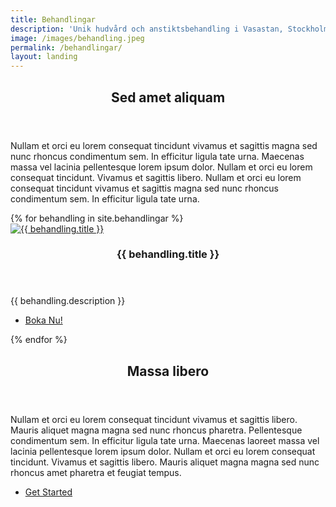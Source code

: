 ```yaml
---
title: Behandlingar
description: 'Unik hudvård och anstiktsbehandling i Vasastan, Stockholm.'
image: /images/behandling.jpeg
permalink: /behandlingar/
layout: landing
---
```


<!-- Main -->
<div id="main">

<!-- One -->
  <section id="one">
    <div class="inner">
      <header class="major">
        <h2 class="editable">Sed amet aliquam</h2>
      </header>
      <p class="editable">Nullam et orci eu lorem consequat tincidunt vivamus et sagittis magna sed nunc rhoncus condimentum sem. In efficitur ligula tate urna. Maecenas massa vel lacinia pellentesque lorem ipsum dolor. Nullam et orci eu lorem consequat tincidunt. Vivamus et sagittis libero. Nullam et orci eu lorem consequat tincidunt vivamus et sagittis magna sed nunc rhoncus condimentum sem. In efficitur ligula tate urna.</p>
    </div>
  </section>

  <!-- Two -->
  <section id="two" class="spotlights">
{% for behandling in site.behandlingar %}
      <section>
        <a href="{{ site.boka }}" class="image">
          <img src="{{ behandling.image }}" alt="{{ behandling.title }}" data-position="center center" />
        </a>
        <div class="content">
          <div class="inner">
            <header class="major">
              <h3>{{ behandling.title }}</h3>
            </header>
            <p>{{ behandling.description }}</p>
            <ul class="actions">
              <li><a href="{{ site.boka }}" class="button">Boka Nu!</a></li>
            </ul>
          </div>
        </div>
      </section>
{% endfor %}
    </section>

<!-- Three -->
  <section id="three">
    <div class="inner">
      <header class="major">
        <h2 class="editable">Massa libero</h2>
      </header>
      <p class="editable">Nullam et orci eu lorem consequat tincidunt vivamus et sagittis libero. Mauris aliquet magna magna sed nunc rhoncus pharetra. Pellentesque condimentum sem. In efficitur ligula tate urna. Maecenas laoreet massa vel lacinia pellentesque lorem ipsum dolor. Nullam et orci eu lorem consequat tincidunt. Vivamus et sagittis libero. Mauris aliquet magna magna sed nunc rhoncus amet pharetra et feugiat tempus.</p>
      <ul class="actions">
        <li class="editable"><a href="generic.html" class="button next">Get Started</a></li>
      </ul>
    </div>
  </section>

</div>
